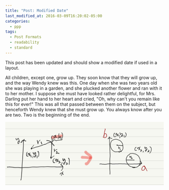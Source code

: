 ```yaml
---
title: "Post: Modified Date"
last_modified_at: 2016-03-09T16:20:02-05:00
categories:
  - ppp
tags:
  - Post Formats
  - readability
  - standard
---
```


This post has been updated and should show a modified date if used in a layout.

All children, except one, grow up. They soon know that they will grow up, and the way Wendy knew was this. One day when she was two years old she was playing in a garden, and she plucked another flower and ran with it to her mother. I suppose she must have looked rather delightful, for Mrs. Darling put her hand to her heart and cried, "Oh, why can't you remain like this for ever!" This was all that passed between them on the subject, but henceforth Wendy knew that she must grow up. You always know after you are two. Two is the beginning of the end.





![](https://github.com/Jihackstory/Jihackstory.github.io/blob/main/assets/images/BJ_1002_1.jpg?raw=true)